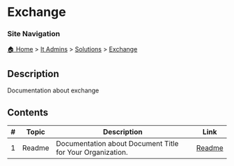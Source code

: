 <!-- description: Documentation about exchange -->

# Exchange

### Site Navigation
[🏠 Home](../../../README.md) > [It Admins](../../README.md) > [Solutions](../README.md) > [Exchange](README.md)

## Description
Documentation about exchange

## Contents

| **#** | **Topic** | **Description** | **Link** |
|---|---|---|---|
| 1 | Readme | Documentation about Document Title for Your Organization. | [Readme](readme.md) |